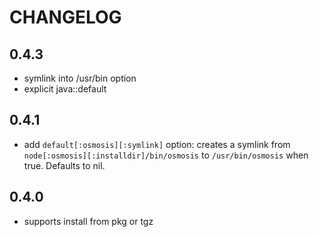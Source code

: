 CHANGELOG
=========

0.4.3
-----
* symlink into /usr/bin option
* explicit java::default

0.4.1
-----
* add `default[:osmosis][:symlink]` option: creates a symlink from 
`node[:osmosis][:installdir]/bin/osmosis` to `/usr/bin/osmosis` when true.
Defaults to nil.

0.4.0
-----
* supports install from pkg or tgz

